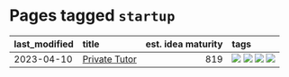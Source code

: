 # Pages tagged `startup`

|last_modified|title|est. idea maturity|tags
|:---|:---|---:|:---|
|2023-04-10|[Private Tutor](../private_tutor.md)|819|[![](https://img.shields.io/badge/tag-AI-82d6e)](../tags/AI.md) [![](https://img.shields.io/badge/tag-discussion-752fd7)](../tags/discussion.md) [![](https://img.shields.io/badge/tag-education-92ab1c)](../tags/education.md) [![](https://img.shields.io/badge/tag-startup-9c3a4a)](../tags/startup.md)|